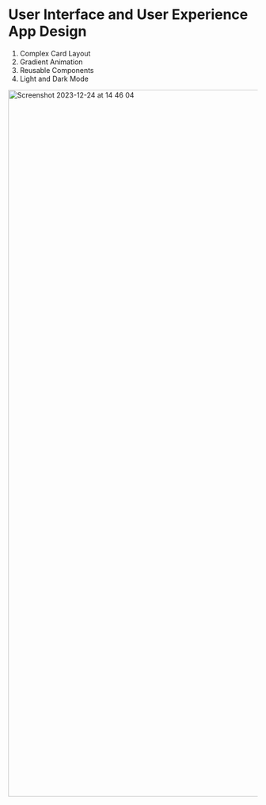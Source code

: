 # User Interface and User Experience App Design
1) Complex Card Layout
2) Gradient Animation
3) Reusable Components
4) Light and Dark Mode


<img width="1426" alt="Screenshot 2023-12-24 at 14 46 04" src="https://github.com/sofiogluss/SwiftUI-Projects/assets/154444832/9b40cc3a-d171-496a-9929-a4833c7a4bb7">
